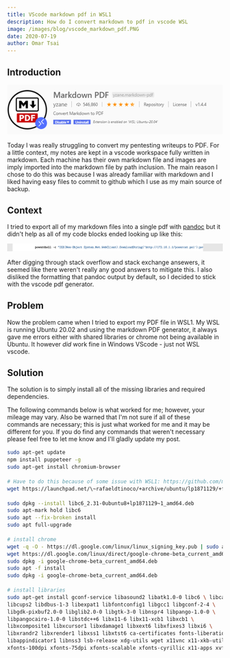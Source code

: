 ```yaml
---
title: VScode markdown pdf in WSL1
description: How do I convert markdown to pdf in vscode WSL
image: /images/blog/vscode_markdown_pdf.PNG
date: 2020-07-19
author: Omar Tsai
---
```


## Introduction

![vscode image](/images/blog/vscode_markdown_pdf.PNG)

Today I was really struggling to convert my pentesting writeups to PDF. For a little context, my notes are kept in a vscode workspace fully written in markdown. Each machine has their own markdown file and images are imply imported into the markdown file by path inclusion. The main reason I chose to do this was because I was already familiar with markdown and I liked having easy files to commit to github which I use as my main source of backup.

## Context

I tried to export all of my markdown files into a single pdf with [pandoc](https://pandoc.org/) but it didn't help as all of my code blocks ended looking up like this:

![code_block_overflow](/images/blog/code_block_overflow.PNG)

After digging through stack overflow and stack exchange ansewers, it seemed like there weren't really any good answers to mitigate this. I also disliked the formatting that pandoc output by default, so I decided to stick with the vscode pdf generator.

## Problem

Now the problem came when I tried to export my PDF file in WSL1. My WSL is running Ubuntu 20.02 and using the markdown PDF generator, it always gave me errors either with shared libraries or chrome not being available in Ubuntu. It however *did* work fine in Windows VScode - just not WSL vscode.

## Solution

The solution is to simply install all of the missing libraries and required dependencies.

The following commands below is what worked for me; however, your mileage may vary. Also be warned that I'm not sure if all of these commands are necessary; this is just what worked for me and it may be different for you. If you do find any commands that weren't necessary please feel free to let me know and I'll gladly update my post.

```sh
sudo apt-get update
npm install puppeteer -g
sudo apt-get install chromium-browser

# Have to do this because of some issue with WSL1: https://github.com/microsoft/WSL/issues/4898
wget https://launchpad.net/\~rafaeldtinoco/+archive/ubuntu/lp1871129/+files/libc6_2.31-0ubuntu8+lp1871129\~1_amd64.deb

sudo dpkg --install libc6_2.31-0ubuntu8+lp1871129~1_amd64.deb
sudo apt-mark hold libc6
sudo apt --fix-broken install
sudo apt full-upgrade

# install chrome
wget -q -O - https://dl.google.com/linux/linux_signing_key.pub | sudo apt-key add -
wget https://dl.google.com/linux/direct/google-chrome-beta_current_amd64.deb
sudo dpkg -i google-chrome-beta_current_amd64.deb
sudo apt -f install
sudo dpkg -i google-chrome-beta_current_amd64.deb

# install libraries
sudo apt-get install gconf-service libasound2 libatk1.0-0 libc6 \ libcairo2 \
libcups2 libdbus-1-3 libexpat1 libfontconfig1 libgcc1 libgconf-2-4 \
libgdk-pixbuf2.0-0 libglib2.0-0 libgtk-3-0 libnspr4 libpango-1.0-0 \
libpangocairo-1.0-0 libstdc++6 libx11-6 libx11-xcb1 libxcb1 \
libxcomposite1 libxcursor1 libxdamage1 libxext6 libxfixes3 libxi6 \
libxrandr2 libxrender1 libxss1 libxtst6 ca-certificates fonts-liberation \
libappindicator1 libnss3 lsb-release xdg-utils wget x11vnc x11-xkb-utils \
xfonts-100dpi xfonts-75dpi xfonts-scalable xfonts-cyrillic x11-apps xvfb
```
